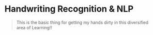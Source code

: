 # Handwriting Recognition & NLP
> This is the basic thing for getting my hands dirty in this diversified area of Learning!!

